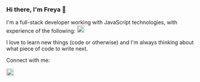 ### Hi there, I'm Freya 👋

I'm a full-stack developer working with JavaScript technologies, with experience of the following:
<img src="https://e7.pngegg.com/pngimages/452/495/png-clipart-react-javascript-angularjs-ionic-github-text-logo-thumbnail.png" alt="React" width="20px" />

I love to learn new things (code or otherwise) and I'm always thinking about what piece of code to write next.

Connect with me:

<a href="https://www.linkedin.com/in/freya-caudwell/">
<img src="https://cdn-icons-png.flaticon.com/512/174/174857.png" alt="LinkedIn" width="20px" />
</a>
